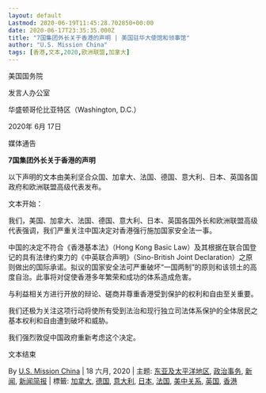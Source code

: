 ```yaml
---
layout: default
Lastmod: 2020-06-19T11:45:28.702850+00:00
date: 2020-06-17T23:35:35.000Z
title: "7国集团外长关于香港的声明 | 美国驻华大使馆和领事馆"
author: "U.S. Mission China"
tags: [香港,文本,2020,欧洲联盟,加拿大]
---
```


美国国务院

发言人办公室

华盛顿哥伦比亚特区（Washington, D.C.）

2020年 6月 17日

媒体通告

**7国集团外长关于香港的声明**

以下声明的文本由美利坚合众国、加拿大、法国、德国、意大利、日本、英国各国政府和欧洲联盟高级代表发布。

文本开始：

我们，美国、加拿大、法国、德国、意大利、日本、英国各国外长和欧洲联盟高级代表强调，我们严重关注中国决定对香港强行施加国家安全法一事。

中国的决定不符合《香港基本法》（Hong Kong Basic Law）及其根据在联合国登记的具有法律约束力的《中英联合声明》（Sino-British Joint Declaration）之原则做出的国际承诺。拟议的国家安全法可严重破坏“一国两制”的原则和该领土的高度自治。此事将对促使香港多年繁荣和成功的体系造成危害。

与利益相关方进行开放的辩论、磋商并尊重香港受到保护的权利和自由至关重要。

我们还极为关注这项行动将使所有受到法治和现行独立司法体系保护的全体居民之基本权利和自由遭到破坏和威胁。

我们强烈敦促中国政府重新考虑这个决定。

文本结束

By [U.S. Mission China](https://china.usembassy-china.org.cn/zh/author/usmissionchina/) | 18 六月, 2020 | 主题: [东亚及太平洋地区](https://china.usembassy-china.org.cn/zh/category/east-asia-and-pacific-zh/), [政治事务](https://china.usembassy-china.org.cn/zh/category/political-affairs-zh/), [新闻](https://china.usembassy-china.org.cn/zh/category/news-zh/), [新闻简报](https://china.usembassy-china.org.cn/zh/category/press-releases-zh/) | 標籤: [加拿大](https://china.usembassy-china.org.cn/zh/tag/%e5%8a%a0%e6%8b%bf%e5%a4%a7/), [德国](https://china.usembassy-china.org.cn/zh/tag/%e5%be%b7%e5%9b%bd/), [意大利](https://china.usembassy-china.org.cn/zh/tag/%e6%84%8f%e5%a4%a7%e5%88%a9/), [日本](https://china.usembassy-china.org.cn/zh/tag/%e6%97%a5%e6%9c%ac/), [法国](https://china.usembassy-china.org.cn/zh/tag/%e6%b3%95%e5%9b%bd/), [美中关系](https://china.usembassy-china.org.cn/zh/tag/%e7%be%8e%e4%b8%ad%e5%85%b3%e7%b3%bb/), [英国](https://china.usembassy-china.org.cn/zh/tag/%e8%8b%b1%e5%9b%bd/), [香港](https://china.usembassy-china.org.cn/zh/tag/%e9%a6%99%e6%b8%af/)

